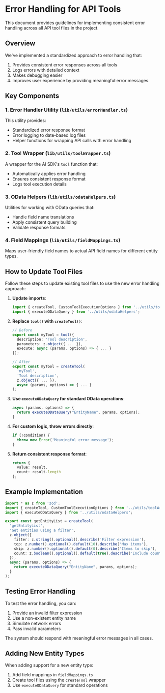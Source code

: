 # Error Handling for API Tools

This document provides guidelines for implementing consistent error handling across all API tool files in the project.

## Overview

We've implemented a standardized approach to error handling that:

1. Provides consistent error responses across all tools
2. Logs errors with detailed context
3. Makes debugging easier
4. Improves user experience by providing meaningful error messages

## Key Components

### 1. Error Handler Utility (`lib/utils/errorHandler.ts`)

This utility provides:
- Standardized error response format
- Error logging to date-based log files
- Helper functions for wrapping API calls with error handling

### 2. Tool Wrapper (`lib/utils/toolWrapper.ts`)

A wrapper for the AI SDK's `tool` function that:
- Automatically applies error handling
- Ensures consistent response format
- Logs tool execution details

### 3. OData Helpers (`lib/utils/odataHelpers.ts`)

Utilities for working with OData queries that:
- Handle field name translations
- Apply consistent query building
- Validate response formats

### 4. Field Mappings (`lib/utils/fieldMappings.ts`)

Maps user-friendly field names to actual API field names for different entity types.

## How to Update Tool Files

Follow these steps to update existing tool files to use the new error handling approach:

1. **Update imports**:
   ```typescript
   import { createTool, CustomToolExecutionOptions } from '../utils/toolWrapper';
   import { executeODataQuery } from '../utils/odataHelpers';
   ```

2. **Replace `tool()` with `createTool()`**:
   ```typescript
   // Before
   export const myTool = tool({
     description: 'Tool description',
     parameters: z.object({ ... }),
     execute: async (params, options) => { ... }
   });

   // After
   export const myTool = createTool(
     'myTool',
     'Tool description',
     z.object({ ... }),
     async (params, options) => { ... }
   );
   ```

3. **Use `executeODataQuery` for standard OData operations**:
   ```typescript
   async (params, options) => {
     return executeODataQuery("EntityName", params, options);
   }
   ```

4. **For custom logic, throw errors directly**:
   ```typescript
   if (!condition) {
     throw new Error('Meaningful error message');
   }
   ```

5. **Return consistent response format**:
   ```typescript
   return { 
     value: result, 
     count: result.length 
   };
   ```

## Example Implementation

```typescript
import * as z from 'zod';
import { createTool, CustomToolExecutionOptions } from '../utils/toolWrapper';
import { executeODataQuery } from '../utils/odataHelpers';

export const getEntityList = createTool(
  'getEntityList',
  'Get entities using a filter',
  z.object({
    filter: z.string().optional().describe('Filter expression'),
    top: z.number().optional().default(10).describe('Max items'),
    skip: z.number().optional().default(0).describe('Items to skip'),
    count: z.boolean().optional().default(true).describe('Include count'),
  }),
  async (params, options) => {
    return executeODataQuery("EntityName", params, options);
  }
);
```

## Testing Error Handling

To test the error handling, you can:

1. Provide an invalid filter expression
2. Use a non-existent entity name
3. Simulate network errors
4. Pass invalid parameters

The system should respond with meaningful error messages in all cases.

## Adding New Entity Types

When adding support for a new entity type:

1. Add field mappings in `fieldMappings.ts`
2. Create tool files using the `createTool` wrapper
3. Use `executeODataQuery` for standard operations